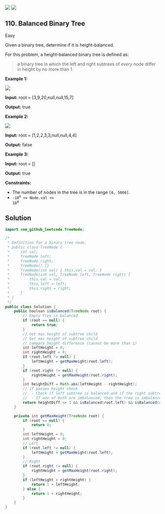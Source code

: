 [![](https://img.shields.io/github/stars/javadev/LeetCode-in-Java?label=Stars&style=flat-square)](https://github.com/javadev/LeetCode-in-Java)
[![](https://img.shields.io/github/forks/javadev/LeetCode-in-Java?label=Fork%20me%20on%20GitHub%20&style=flat-square)](https://github.com/javadev/LeetCode-in-Java/fork)

## 110\. Balanced Binary Tree

Easy

Given a binary tree, determine if it is height-balanced.

For this problem, a height-balanced binary tree is defined as:

> a binary tree in which the left and right subtrees of _every_ node differ in height by no more than 1.

**Example 1:**

![](https://assets.leetcode.com/uploads/2020/10/06/balance_1.jpg)

**Input:** root = [3,9,20,null,null,15,7]

**Output:** true 

**Example 2:**

![](https://assets.leetcode.com/uploads/2020/10/06/balance_2.jpg)

**Input:** root = [1,2,2,3,3,null,null,4,4]

**Output:** false 

**Example 3:**

**Input:** root = []

**Output:** true 

**Constraints:**

*   The number of nodes in the tree is in the range `[0, 5000]`.
*   <code>-10<sup>4</sup> <= Node.val <= 10<sup>4</sup></code>

## Solution

```java
import com_github_leetcode.TreeNode;

/*
 * Definition for a binary tree node.
 * public class TreeNode {
 *     int val;
 *     TreeNode left;
 *     TreeNode right;
 *     TreeNode() {}
 *     TreeNode(int val) { this.val = val; }
 *     TreeNode(int val, TreeNode left, TreeNode right) {
 *         this.val = val;
 *         this.left = left;
 *         this.right = right;
 *     }
 * }
 */
public class Solution {
    public boolean isBalanced(TreeNode root) {
        // Empty Tree is balanced
        if (root == null) {
            return true;
        }
        // Get max height of subtree child
        // Get max height of subtree child
        // compare height difference (cannot be more than 1)
        int leftHeight = 0;
        int rightHeight = 0;
        if (root.left != null) {
            leftHeight = getMaxHeight(root.left);
        }
        if (root.right != null) {
            rightHeight = getMaxHeight(root.right);
        }
        int heightDiff = Math.abs(leftHeight - rightHeight);
        // if passes height check
        //  - Check if left subtree is balanced and if the right subtree is balanced
        //  - If one of both are imbalanced, then the tree is imbalanced
        return heightDiff <= 1 && isBalanced(root.left) && isBalanced(root.right);
    }

    private int getMaxHeight(TreeNode root) {
        if (root == null) {
            return 0;
        }
        int leftHeight = 0;
        int rightHeight = 0;
        // Left
        if (root.left != null) {
            leftHeight = getMaxHeight(root.left);
        }
        // Right
        if (root.right != null) {
            rightHeight = getMaxHeight(root.right);
        }
        if (leftHeight > rightHeight) {
            return 1 + leftHeight;
        } else {
            return 1 + rightHeight;
        }
    }
}
```
